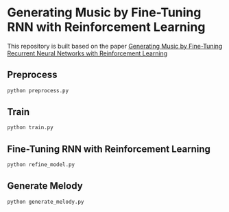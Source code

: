 # Generating Music by Fine-Tuning RNN with Reinforcement Learning

This repository is built based on the paper [Generating Music by Fine-Tuning Recurrent Neural Networks with Reinforcement Learning](https://static.googleusercontent.com/media/research.google.com/en//pubs/archive/45871.pdf)

## Preprocess

```bash
python preprocess.py
```

## Train

```bash
python train.py
```

## Fine-Tuning RNN with Reinforcement Learning
```bash
python refine_model.py
```

## Generate Melody
```bash
python generate_melody.py
```
